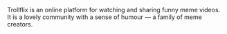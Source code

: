 Trollflix is an online platform for watching and sharing funny meme videos. It is a lovely community with a sense of humour — a family of meme creators.
